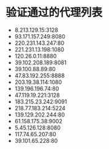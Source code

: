 # 验证通过的代理列表

 - 8.213.129.15:3128
 - 93.171.157.249:8080
 - 220.231.143.247:80
 - 221.231.13.198:1080
 - 120.26.0.11:8880
 - 39.102.208.189:8081
 - 39.100.88.89:80
 - 47.83.192.255:8888
 - 203.19.38.114:1080
 - 139.196.196.74:80
 - 47.119.19.221:3128
 - 183.215.23.242:9091
 - 218.77.183.214:5224
 - 139.129.202.244:80
 - 61.158.175.38:9002
 - 5.45.126.128:8080
 - 117.74.65.207:80
 - 39.101.65.228:80
